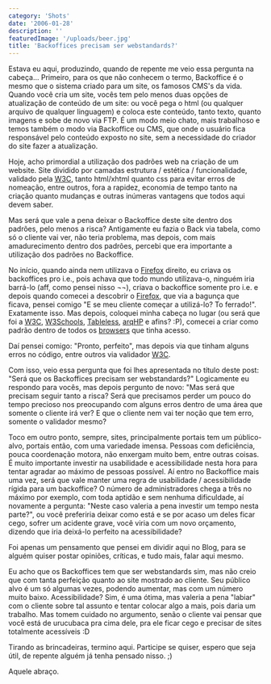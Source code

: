 ```yaml
---
category: 'Shots'
date: '2006-01-28'
description: ''
featuredImage: '/uploads/beer.jpg'
title: 'Backoffices precisam ser webstandards?'
---
```


Estava eu aqui, produzindo, quando de repente me veio essa pergunta na cabeça... Primeiro, para os que não conhecem o termo, Backoffice é o mesmo que o sistema criado para um site, os famosos CMS's da vida. Quando você cria um site, vocês tem pelo menos duas opções de atualização de conteúdo de um site: ou você pega o html (ou qualquer arquivo de qualquer linguagem) e coloca este conteúdo, tanto texto, quanto imagens e sobe de novo via FTP. É um modo meio chato, mais trabalhoso e temos também o modo via Backoffice ou CMS, que onde o usuário fica responsável pelo conteúdo exposto no site, sem a necessidade do criador do site fazer a atualização.

Hoje, acho primordial a utilização dos padrões web na criação de um website. Site dividido por camadas estrutura / estética / funcionalidade, validado pela [W3C](http://www.w3c.org), tanto html/xhtml quanto css para evitar erros de nomeação, entre outros, fora a rapidez, economia de tempo tanto na criação quanto mudanças e outras inúmeras vantagens que todos aqui devem saber.

Mas será que vale a pena deixar o Backoffice deste site dentro dos padrões, pelo menos a risca? Antigamente eu fazia o Back via tabela, como só o cliente vai ver, não teria problema, mas depois, com mais amadurecimento dentro dos padrões, percebi que era importante a utilização dos padrões no Backoffice.

No início, quando ainda nem utilizava o [Firefox](http://www.spreadfirefox.com/?q=affiliates&id=157396&t=196) direito, eu criava os backoffices pro i.e., pois achava que todo mundo utilizava-o, ninguém iria barrá-lo (aff, como pensei nisso ¬¬), criava o backoffice somente pro i.e. e depois quando comecei a descobrir o [Firefox](http://www.spreadfirefox.com/?q=affiliates&id=157396&t=196), que via a bagunça que ficava, pensei comigo "E se meu cliente começar a utilizá-lo? To ferrado!". Exatamente isso. Mas depois, coloquei minha cabeça no lugar (ou será que foi a [W3C](http://www.w3c.org), [W3Schools](http://www.w3schools.com), [Tableless](http://www.tableless.com.br), [arqHP](http://groups.google.com/group/arqhp) e afins? :P), comecei a criar como padrão dentro de todos os [browsers](http://pt.wikipedia.org/wiki/Browsers) que tinha acesso.

Daí pensei comigo: "Pronto, perfeito", mas depois via que tinham alguns erros no código, entre outros via validador [W3C](http://www.w3c.org).

Com isso, veio essa pergunta que foi lhes apresentada no título deste post: "Será que os Backoffices precisam ser webstandards?" Logicamente eu respondo para vocês, mas depois pergunto de novo: "Mas será que precisam seguir tanto a risca? Será que precisamos perder um pouco do tempo precioso nos preocupando com alguns erros dentro de uma área que somente o cliente irá ver? E que o cliente nem vai ter noção que tem erro, somente o validador mesmo?

Toco em outro ponto, sempre, sites, principalmente portais tem um público-alvo, portais então, com uma variedade imensa. Pessoas com deficiência, pouca coordenação motora, não enxergam muito bem, entre outras coisas. É muito importante investir na usabilidade e acessibilidade nesta hora para tentar agradar ao máximo de pessoas possível. Aí entro no Backoffice mais uma vez, será que vale manter uma regra de usabilidade / acessibilidade rígida para um backoffice? O número de administradores chega a três no máximo por exemplo, com toda aptidão e sem nenhuma dificuldade, aí novamente a pergunta: "Neste caso valeria a pena investir um tempo nesta parte?", ou você preferiria deixar como está e se por acaso um deles ficar cego, sofrer um acidente grave, você viria com um novo orçamento, dizendo que iria deixá-lo perfeito na acessibilidade?

Foi apenas um pensamento que pensei em dividir aqui no Blog, para se alguém quiser postar opiniões, críticas, e tudo mais, falar aqui mesmo.

Eu acho que os Backoffices tem que ser webstandards sim, mas não creio que com tanta perfeição quanto ao site mostrado ao cliente. Seu público alvo é um só algumas vezes, podendo aumentar, mas com um número muito baixo. Acessibilidade? Sim, é uma ótima, mas valeria a pena "labiar" com o cliente sobre tal assunto e tentar colocar algo a mais, pois daria um trabalho. Mas tomem cuidado no argumento, senão o cliente vai pensar que você está de urucubaca pra cima dele, pra ele ficar cego e precisar de sites totalmente acessíveis :D

Tirando as brincadeiras, termino aqui. Participe se quiser, espero que seja útil, de repente alguém já tenha pensado nisso. ;)

Aquele abraço.
